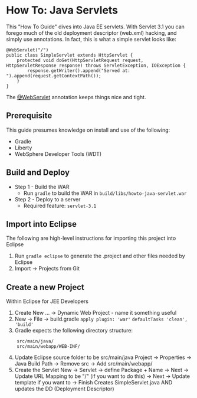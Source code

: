 # How To: Java Servlets

This "How To Guide" dives into Java EE servlets. With Servlet 3.1 you can forego much of the old deployment descriptor (web.xml) hacking, and simply use annotations. In fact, this is what a simple servlet looks like:

```
@WebServlet("/")
public class SimpleServlet extends HttpServlet {
	protected void doGet(HttpServletRequest request, HttpServletResponse response) throws ServletException, IOException {
		response.getWriter().append("Served at: ").append(request.getContextPath());
	}
}
```

The [@WebServlet](http://docs.oracle.com/javaee/7/api/javax/servlet/annotation/WebServlet.html) annotation keeps things nice and tight.

## Prerequisite

This guide presumes knowledge on install and use of the following:
* Gradle
* Liberty
* WebSphere Developer Tools (WDT)


## Build and Deploy

* Step 1 - Build the WAR
  * Run `gradle` to build the WAR in `build/libs/howto-java-servlet.war`
* Step 2 - Deploy to a server
  * Required feature: `servlet-3.1`


## Import into Eclipse

The following are high-level instructions for importing this project into Eclipse

1. Run `gradle eclipse` to generate the .project and other files needed by Eclipse
2. Import -> Projects from Git


## Create a new Project

Within Eclipse for JEE Developers

1. Create New ... -> Dynamic Web Project - name it something useful
2. New -> File -> build.gradle
`apply plugin: 'war'`
`defaultTasks 'clean', 'build'`
3. Gradle expects the following directory structure:
```
    src/main/java/
    src/main/webapp/WEB-INF/
```
4. Update Eclipse source folder to be src/main/java
Project -> Properties -> Java Build Path -> Remove src -> Add src/main/webapp/
5. Create the Servlet
New -> Servlet -> define Package + Name -> Next -> Update URL Mapping to be "/" (if you want to do this) -> Next -> Update template if you want to -> Finish
Creates SimpleServlet.java AND updates the DD (Deployment Descriptor)


